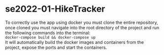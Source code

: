 # se2022-01-HikeTracker  
To correctly use the app using docker you must clone the entire repository, once cloned you must navigate into the root directory of the project and run the following commands into the terminal:  
```docker-compose build && docker-compose up```  
It will automatically build the docker images and containers from the project, expose the ports and start the containers.
